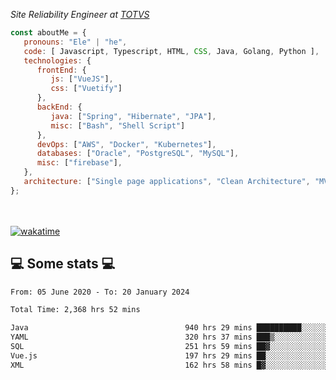 <p><em>Site Reliability Engineer at <a href="https://www.totvs.com/">TOTVS</a></br>
</em></p>


```javascript
const aboutMe = {
   pronouns: "Ele" | "he",
   code: [ Javascript, Typescript, HTML, CSS, Java, Golang, Python ],
   technologies: {
      frontEnd: {
         js: ["VueJS"],
         css: ["Vuetify"]
      },
      backEnd: {
         java: ["Spring", "Hibernate", "JPA"],
         misc: ["Bash", "Shell Script"]
      },
      devOps: ["AWS", "Docker", "Kubernetes"],
      databases: ["Oracle", "PostgreSQL", "MySQL"],
      misc: ["firebase"],
   },
   architecture: ["Single page applications", "Clean Architecture", "MVC", "Microservices"],
};
```
</br></br>
[![wakatime](https://wakatime.com/badge/user/a3a8ed06-d304-4d6b-bc86-4adc418cdea7.svg)](https://wakatime.com/@a3a8ed06-d304-4d6b-bc86-4adc418cdea7)
<h2>💻 Some stats 💻</h2>

<!--START_SECTION:waka-->

```txt
From: 05 June 2020 - To: 20 January 2024

Total Time: 2,368 hrs 52 mins

Java                                   940 hrs 29 mins ██████████░░░░░░░░░░░░░░░   39.70 %
YAML                                   320 hrs 37 mins ███▒░░░░░░░░░░░░░░░░░░░░░   13.53 %
SQL                                    251 hrs 59 mins ██▓░░░░░░░░░░░░░░░░░░░░░░   10.64 %
Vue.js                                 197 hrs 29 mins ██░░░░░░░░░░░░░░░░░░░░░░░   08.34 %
XML                                    162 hrs 58 mins █▓░░░░░░░░░░░░░░░░░░░░░░░   06.88 %
```

<!--END_SECTION:waka-->
